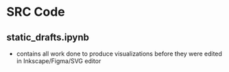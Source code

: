 # SRC Code

## static_drafts.ipynb
- contains all work done to produce visualizations before they were edited in Inkscape/Figma/SVG editor
